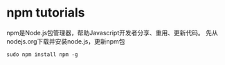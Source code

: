 # npm tutorials

npm是Node.js包管理器，帮助Javascript开发者分享、重用、更新代码。
先从nodejs.org下载并安装node.js，更新npm包

	sudo npm install npm -g
